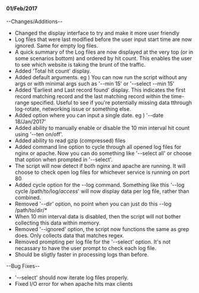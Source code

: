 #### 01/Feb/2017 ####

--Changes/Additions--

- Changed the display interface to try and make it more user friendly
- Log files that were last modified before the user input start time are now
ignored. Same for empty log files.
- A quick summary of the Log files are now displayed at the very top (or in
some scenarios bottom) and ordered by hit count. This enables the user to see
which website is taking the brunt of the traffic.
- Added 'Total hit count' display.
- Added default arguments. eg ) You can now run the script without any args or
with minimal args such as '--min 15' or '--select --min 15'
- Added 'Earliest and Last record found' display. This indicates the first
record matching record and the last matching record within the time-range
specified. Useful to see if you're potentially missing data tthrough
log-rotate, networking issue or something else.
- Added option where you can input a single date. eg ) '--date 18/Jan/2017'
- Added ability to manually enable or disable the 10 min interval hit count
using '--ten on/off'.
- Added ability to read gzip (compressed) files
- Added command line option to cycle through all opened log files for nginx or
apache. Now you can do something like '--select all' or choose that option
when prompted in '--select'.
- The script will now detect if both nginx and apache are running. It will
choose to check open log files for whichever service is running on port 80
- Added cycle option for the --log command. Something like this '--log cycle
/path/to/log/*access*' will now display data per log file, rather than
combined.
- Removed '--dir' option, no point when you can just do this --log
/path/to/dir/*
- When 10 min interval data is disabled, then the script will not bother
collecting this data within memory.
- Removed '--ignored' option, the script now functions the same as grep does.
Only collects data that matches regex.
- Removed prompting per log file for the '--select' option. It's not necassary
to have the user prompt to check each log file.
- Should be sligtly faster in processing logs than before.

--Bug Fixes--

- '--select' should now iterate log files properly.
- Fixed I/O error for when apache hits max clients
